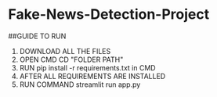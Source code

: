 # Fake-News-Detection-Project

##GUIDE TO RUN

1. DOWNLOAD ALL THE FILES 
2. OPEN CMD CD "FOLDER PATH"
3. RUN pip install -r requirements.txt in CMD
4. AFTER ALL REQUIREMENTS ARE INSTALLED
5. RUN COMMAND streamlit run app.py
   
